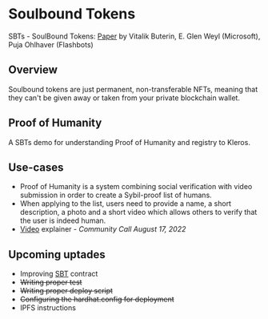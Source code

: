 # Soulbound Tokens
SBTs - SoulBound Tokens: [Paper](https://papers.ssrn.com/sol3/papers.cfm?abstract_id=4105763) by Vitalik Buterin, E. Glen Weyl (Microsoft), Puja Ohlhaver (Flashbots)

## Overview
Soulbound tokens are just permanent, non-transferable NFTs, meaning that they can't be given away or taken from your private blockchain wallet.
## Proof of Humanity 
A SBTs demo for understanding Proof of Humanity and registry to Kleros.
## Use-cases
- Proof of Humanity is a system combining social verification with video submission in order to create a Sybil-proof list of humans.
- When applying to the list, users need to provide a name, a short description, a photo and a short video which allows others to verify that the user is indeed human.
- [Video](https://t.me/PoHCall/87) explainer - *Community Call August 17, 2022*

## Upcoming uptades
- Improving [SBT](/contracts/SBT.sol) contract
- ~~Writing proper test~~ 
- ~~Writing proper deploy script~~
- ~~Configuring the hardhat.config for deployment~~
- IPFS instructions